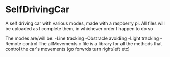 # SelfDrivingCar
A self driving car with various modes, made with a raspberry pi. All files will be uploaded as I complete them, in whichever order I happen to do so

The modes are/will be: 
  -Line tracking
  -Obstracle avoiding
  -Light tracking
  -Remote control
The allMovements.c file is a library for all the methods that control the car's movements (go forwrds turn right/left etc)
